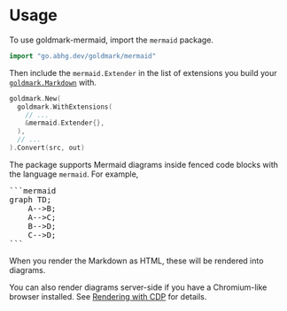 # Usage

To use goldmark-mermaid, import the `mermaid` package.

```go
import "go.abhg.dev/goldmark/mermaid"
```

Then include the `mermaid.Extender` in the list of extensions you build your
[`goldmark.Markdown`] with.

  [`goldmark.Markdown`]: https://pkg.go.dev/github.com/yuin/goldmark#Markdown

```go
goldmark.New(
  goldmark.WithExtensions(
    // ...
    &mermaid.Extender{},
  ),
  // ...
).Convert(src, out)
```

The package supports Mermaid diagrams inside fenced code blocks with the language `mermaid`. For example,

<pre>
```mermaid
graph TD;
    A-->B;
    A-->C;
    B-->D;
    C-->D;
```
</pre>

When you render the Markdown as HTML, these will be rendered into diagrams.

You can also render diagrams server-side if you have a Chromium-like browser
installed. See [Rendering with CDP](render-server.md#render-cdp) for details.
